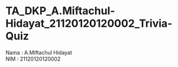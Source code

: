 # TA_DKP_A.Miftachul-Hidayat_21120120120002_Trivia-Quiz

Nama  : A.Miftachul Hidayat  
NIM   : 21120120120002
